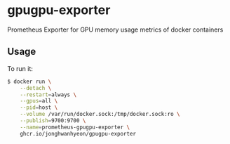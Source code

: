 # gpugpu-exporter
Prometheus Exporter for GPU memory usage metrics of docker containers

## Usage
To run it:

```bash
$ docker run \
    --detach \
    --restart=always \
    --gpus=all \
    --pid=host \
    --volume /var/run/docker.sock:/tmp/docker.sock:ro \
    --publish=9700:9700 \
    --name=prometheus-gpugpu-exporter \
    ghcr.io/jonghwanhyeon/gpugpu-exporter
```